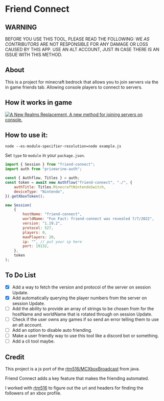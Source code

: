 # Friend Connect

## WARNING

BEFORE YOU USE THIS TOOL, PLEASE READ THE FOLLOWING:
WE _AS CONTRIBUTORS_ ARE NOT RESPONSIBLE FOR ANY DAMAGE OR LOSS CAUSED BY THIS APP.
USE AN ALT ACCOUNT, JUST IN CASE THERE IS AN ISSUE WITH THIS METHOD.

## About

This is a project for minecraft bedrock that allows you to join servers via the in game friends tab. Allowing console players to connect to servers.

## How it works in game

[![A New Realms Replacement, A new method for joining servers on console.](https://res.cloudinary.com/marcomontalbano/image/upload/v1657258514/video_to_markdown/images/youtube--77qXotN9jGo-c05b58ac6eb4c4700831b2b3070cd403.jpg)](https://youtu.be/77qXotN9jGo "A New Realms Replacement, A new method for joining servers on console.")

## How to use it:

`node --es-module-specifier-resolution=node example.js`

Set `type` to `module` in your `package.json`.

```js
import { Session } from "friend-connect";
import auth from "prismarine-auth";

const { Authflow, Titles } = auth;
const token = await new Authflow("friend-connect", "./", {
	authTitle: Titles.MinecraftNintendoSwitch,
	deviceType: "Nintendo",
}).getXboxToken();

new Session(
	{
		hostName: "friend-connect",
		worldName: "Fun Fact: friend-connect was revealed 7/7/2022",
		version: "1.19.2",
		protocol: 527,
		players: 0,
		maxPlayers: 20,
		ip: "", // put your ip here
		port: 19132,
	},
	token
);
```

## To Do List

-   [x] Add a way to fetch the version and protocol of the server on session Update.
-   [x] Add automatically querying the player numbers from the server on session Update.
-   [ ] Add the ability to provide an array of strings to be chosen from for the hostName and worldName that is rotated through on session Update.
-   [ ] Check if the user owns any games if so send an error telling them to use an alt account.
-   [ ] Add an option to disable auto friending.
-   [ ] Make a user friendly way to use this tool like a discord bot or something.
-   [ ] Add a cli tool maybe.

## Credit

This project is a js port of the [rtm516/MCXboxBroadcast](https://github.com/rtm516/MCXboxBroadcast) from java.

Friend Connect adds a key feature that makes the friending automated.

I worked with [rtm516](https://github.com/rtm516) to figure out the uri and headers for finding the followers of an xbox profile.
